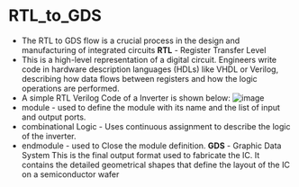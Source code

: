 # RTL_to_GDS

* The RTL to GDS flow is a crucial process in the design and manufacturing of integrated circuits
**RTL** - Register Transfer Level
* This is a high-level representation of a digital circuit. Engineers write code in hardware description languages (HDLs) like VHDL or Verilog, describing how data flows between registers and how the logic operations are performed.
* A simple RTL Verilog Code of a Inverter is shown below:
![image](https://github.com/user-attachments/assets/9d861b1f-8878-46eb-8895-664540290935)
* module - used to define the module with its name and the list of input and output ports.
* combinational Logic - Uses continuous assignment to describe the logic of the
inverter.
* endmodule - used to Close the module definition.
**GDS** - Graphic Data System
This is the final output format used to fabricate the IC. It contains the detailed geometrical shapes that define the layout of the IC on a semiconductor wafer



